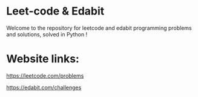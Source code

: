 # Leet-code & Edabit
Welcome to the repository for leetcode and edabit programming problems and solutions, solved in Python !



# Website links:
https://leetcode.com/problems

https://edabit.com/challenges
